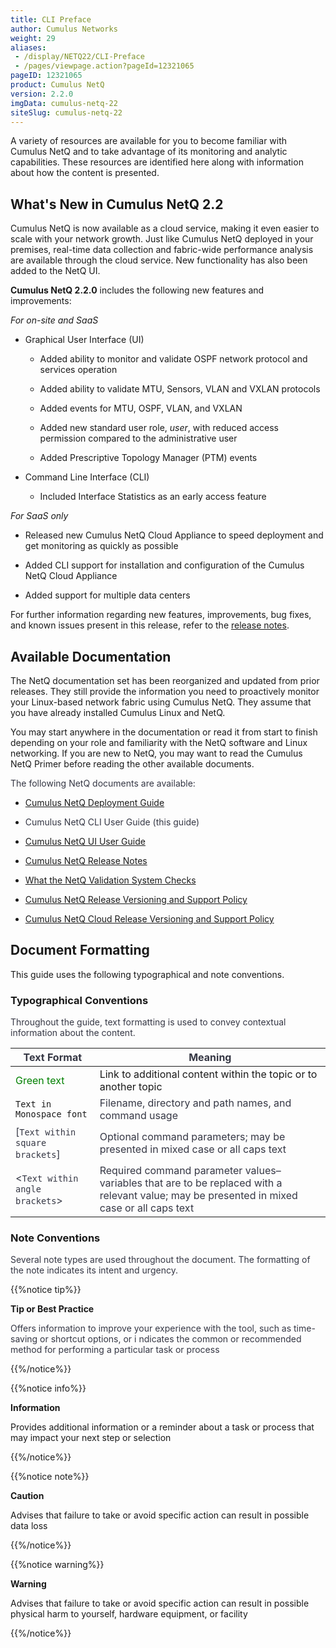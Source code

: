 ```yaml
---
title: CLI Preface
author: Cumulus Networks
weight: 29
aliases:
 - /display/NETQ22/CLI-Preface
 - /pages/viewpage.action?pageId=12321065
pageID: 12321065
product: Cumulus NetQ
version: 2.2.0
imgData: cumulus-netq-22
siteSlug: cumulus-netq-22
---
```

A variety of resources are available for you to become familiar with
Cumulus NetQ and to take advantage of its monitoring and analytic
capabilities. These resources are identified here along with information
about how the content is presented.

## <span>What's New in Cumulus NetQ 2.2</span>

Cumulus NetQ is now available as a cloud service, making it even easier
to scale with your network growth. Just like Cumulus NetQ deployed in
your premises, real-time data collection and fabric-wide performance
analysis are available through the cloud service. New functionality has
also been added to the NetQ UI.

**Cumulus NetQ 2.2.0** includes the following new features and
improvements:

*For on-site and SaaS*

  - Graphical User Interface (UI)
    
      - Added ability to monitor and validate OSPF network protocol and
        services operation
    
      - Added ability to validate MTU, Sensors, VLAN and VXLAN protocols
    
      - Added events for MTU, OSPF, VLAN, and VXLAN
    
      - Added new standard user role, *user*, with reduced access
        permission compared to the administrative user
    
    <!-- end list -->
    
      - Added Prescriptive Topology Manager (PTM) events

  - Command Line Interface (CLI)
    
      - Included Interface Statistics as an early access feature

*For SaaS only*

  - Released new Cumulus NetQ Cloud Appliance to speed deployment and
    get monitoring as quickly as possible

  - Added CLI support for installation and configuration of the Cumulus
    NetQ Cloud Appliance

  - Added support for multiple data centers

For further information regarding new features, improvements, bug fixes,
and known issues present in this release, refer to the [release
notes](https://support.cumulusnetworks.com/hc/en-us/articles/360025451374).
<span style="color: #353744;"> </span>

## <span>Available Documentation</span>

The NetQ documentation set has been reorganized and updated from prior
releases. They still provide the information you need to proactively
monitor your Linux-based network fabric using Cumulus NetQ. They assume
that you have already installed Cumulus Linux and NetQ.

You may start anywhere in the documentation or read it from start to
finish depending on your role and familiarity with the NetQ software and
Linux networking. If you are new to NetQ, you may want to read the
Cumulus NetQ Primer before reading the other available documents.

<span style="color: #353744;"> The following NetQ documents are
available: </span>

  - <span style="color: #353744;"> [Cumulus NetQ Deployment
    Guide](/version/cumulus-netq-22/Cumulus-NetQ-Deployment-Guide/)
    </span>

  - <span style="color: #353744;"> Cumulus NetQ CLI User Guide
    <span style="color: #353744;"> (this guide) </span> </span>

  - [Cumulus NetQ UI User
    Guide](/version/cumulus-netq-22/Cumulus-NetQ-UI-User-Guide/)

  - [Cumulus NetQ Release
    Notes](https://support.cumulusnetworks.com/hc/en-us/articles/360025451374)

  - [What the NetQ Validation System
    Checks](https://support.cumulusnetworks.com/hc/en-us/articles/360021961394)

  - [Cumulus NetQ Release Versioning and Support
    Policy](https://support.cumulusnetworks.com/hc/en-us/articles/360020782534)

  - [Cumulus NetQ Cloud Release Versioning and Support
    Policy](https://support.cumulusnetworks.com/hc/en-us/articles/360024807054)

## <span>Document Formatting</span>

This guide uses the following typographical and note conventions.

### <span>Typographical Conventions</span>

<span style="color: #353744;"> Throughout the guide, text formatting is
used to convey contextual information about the content. </span>

| **<span style="color: #353744;"> Text Format </span>**                   | **<span style="color: #353744;"> Meaning </span>**                                                                                                                                |
| ------------------------------------------------------------------------ | --------------------------------------------------------------------------------------------------------------------------------------------------------------------------------- |
| <span style="color: #008000;"> Green text </span>                        | Link to additional content within the topic or to another topic                                                                                                                   |
| `Text in Monospace font`                                                 | <span style="color: #353744;"> Filename, directory and path names, and command usage </span>                                                                                      |
| <span style="color: #353744;"> \[`Text within square brackets`\] </span> | <span style="color: #353744;"> Optional command parameters; may be presented in mixed case or all caps text </span>                                                               |
| <span style="color: #353744;"> \<`Text within angle brackets`\> </span>  | <span style="color: #353744;"> Required command parameter values–variables that are to be replaced with a relevant value; may be presented in mixed case or all caps text </span> |

### <span>Note Conventions </span>

<span style="color: #353744;"> Several note types are used throughout
the document. The formatting of the note indicates its intent and
urgency. </span>

{{%notice tip%}}

**Tip or Best Practice**

<span style="color: #353744;"> Offers information to improve your
experience with the tool, such as time-saving or shortcut options, or i
</span> <span style="color: #353744;"> ndicates the common or
recommended method for performing a particular task or process </span>

{{%/notice%}}

{{%notice info%}}

**Information**

Provides additional information or a reminder about a task or process
that may impact your next step or selection

{{%/notice%}}

{{%notice note%}}

**Caution**

Advises that failure to take or avoid specific action can result in
possible data loss

{{%/notice%}}

{{%notice warning%}}

**Warning**

Advises that failure to take or avoid specific action can result in
possible physical harm to yourself, hardware equipment, or facility

{{%/notice%}}

<article id="html-search-results" class="ht-content" style="display: none;">

</article>

<footer id="ht-footer">

</footer>
